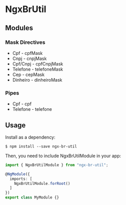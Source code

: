 # NgxBrUtil

## Modules

### Mask Directives
 - Cpf - cpfMask
 - Cnpj - cnpjMask
 - Cpf/Cnpj - cpfCnpjMask
 - Telefone - telefoneMask
 - Cep - cepMask
 - Dinheiro - dinheiroMask
### Pipes
 - Cpf - cpf
 - Telefone - telefone


## Usage

Install as a dependency:
```
$ npm install --save ngx-br-util
```

Then, you need to include NgxBrUtilModule in your app:
```typescript
import { NgxBrUtilModule } from "ngx-br-util";

@NgModule({
  imports: [
    NgxBrUtilModule.forRoot()
  ]
})
export class MyModule {}
```

